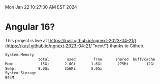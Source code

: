 Mon Jan 22 10:27:30 AM EST 2024

# Angular 16?


This project is live at [https://kusl.github.io/ngnext-2023-04-21/](https://kusl.github.io/ngnext-2023-04-21/ "next!") thanks to Github.

```bash
System Memory
               total        used        free      shared  buff/cache   available
Mem:            15Gi       2.0Gi       1.6Gi       275Mi        12Gi        13Gi
Swap:          8.0Gi       256Ki       8.0Gi
System Storage
843M	.
```
